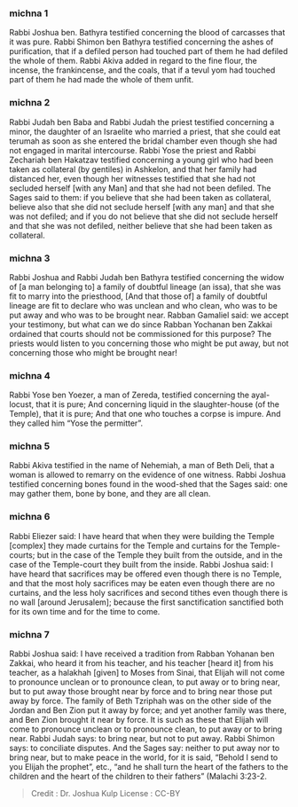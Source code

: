 
### michna 1
Rabbi Joshua ben. Bathyra testified concerning the blood of carcasses that it was pure. Rabbi Shimon ben Bathyra testified concerning the ashes of purification, that if a defiled person had touched part of them he had defiled the whole of them. Rabbi Akiva added in regard to the fine flour, the incense, the frankincense, and the coals, that if a tevul yom had touched part of them he had made the whole of them unfit.

### michna 2
Rabbi Judah ben Baba and Rabbi Judah the priest testified concerning a minor, the daughter of an Israelite who married a priest, that she could eat terumah as soon as she entered the bridal chamber even though she had not engaged in marital intercourse. Rabbi Yose the priest and Rabbi Zechariah ben Hakatzav testified concerning a young girl who had been taken as collateral (by gentiles) in Ashkelon, and that her family had distanced her, even though her witnesses testified that she had not secluded herself [with any Man] and that she had not been defiled. The Sages said to them: if you believe that she had been taken as collateral, believe also that she did not seclude herself [with any man] and that she was not defiled; and if you do not believe that she did not seclude herself and that she was not defiled, neither believe that she had been taken as collateral.

### michna 3
Rabbi Joshua and Rabbi Judah ben Bathyra testified concerning the widow of [a man belonging to] a family of doubtful lineage (an issa), that she was fit to marry into the priesthood, [And that those of] a family of doubtful lineage are fit to declare who was unclean   and who clean, who was to be put away and who was to be brought near. Rabban Gamaliel said: we accept your testimony, but what can we do since Rabban Yochanan ben Zakkai ordained that courts should not be commissioned for this purpose?  The priests would listen to you concerning those who might be put away, but not concerning those who might be brought near!

### michna 4
Rabbi Yose ben Yoezer, a man of Zereda, testified concerning the ayal-locust, that it is pure; And concerning liquid in the slaughter-house (of the Temple), that it is pure; And that one who touches a corpse is impure. And they called him “Yose the permitter”.

### michna 5
Rabbi Akiva testified in the name of Nehemiah, a man of Beth Deli, that a woman is allowed to remarry on the evidence of one witness. Rabbi Joshua testified concerning bones found in the wood-shed that the Sages said: one may gather them, bone by bone, and they are all clean.

### michna 6
Rabbi Eliezer said:   I have heard that when they were building the Temple [complex] they made curtains for the Temple and curtains for the Temple-courts; but in the case of the Temple they built from the outside, and in the case of the Temple-court they built from the inside. Rabbi Joshua said: I have heard that sacrifices may be offered even though there is no Temple, and that the most holy sacrifices may be eaten even though there are no curtains, and the less holy sacrifices and second tithes even though there is no wall [around Jerusalem];  because the first sanctification sanctified both for its own time and for the time to come.

### michna 7
Rabbi Joshua said: I have received a tradition from Rabban Yohanan ben Zakkai, who heard it from his teacher, and his teacher [heard it] from his teacher, as a halakhah [given] to Moses from Sinai, that Elijah will not come to pronounce unclean or to pronounce clean, to put away or to bring near, but to put away those brought near by force and to bring near those put away by force. The family of Beth Tzriphah was on the other side of the Jordan and Ben Zion put it away by force; and yet another family was there, and Ben Zion brought it near by force. It is such as these that Elijah will come to pronounce unclean or to pronounce clean, to put away or to bring near. Rabbi Judah says: to bring near, but not to put away. Rabbi Shimon says: to conciliate disputes. And the Sages say: neither to put away nor to bring near, but to make peace in the world, for it is said,  “Behold I send to you Elijah the prophet”, etc., “and he shall turn the heart of the fathers to the children and the heart of the children to their fathers” (Malachi 3:23-2.

>Credit : Dr. Joshua Kulp
>License : CC-BY